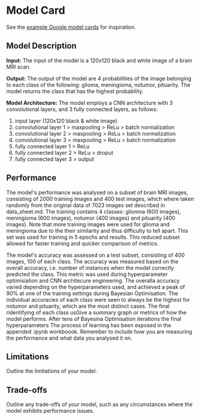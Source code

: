 # Model Card

See the [example Google model cards](https://modelcards.withgoogle.com/model-reports) for inspiration. 

## Model Description

**Input:** The input of the model is a 120x120 black and white image of a brain MRI scan.

**Output:** The output of the model are 4 probabilities of the image belonging to each class of the following: glioma, meningioma, notumor, pituarity. The model returns the class that has the highest probability.

**Model Architecture:** The model employs a CNN architecture with 3 convolutional layers, and 3 fully connected layers, as follows:
1) input layer (120x120 black & white image)
2) convolutional layer 1 > maxpooling > ReLu > batch normalization
3) convolutional layer 2 > maxpooling > ReLu > batch normalization
4) convolutional layer 3 > maxpooling > ReLu > batch normalization
5) fully connected layer 1 > ReLu
6) fully connected layer 2 > ReLu > droput
7) fully connected layer 3 > output



## Performance

The model's performance was analysed on a subset of brain MRI images, consisting of 2000 training images and 400 test images, which where taken randomly from the original data of 7023 images set described in data_sheet.md. The training contains 4 classes: gliomna (600 images), meningioma (600 images), notumor (400 images) and pituarity (400 images). Note that more training images were used for glioma and meningioma due to the their similarity and thus difficulty to tell apart. This set was used for training in 5 epochs and results. This reduced subset allowed for faster training and quicker comparison of metrics.

The model's accuracy was assessed on a test subset, consisting of 400 images, 100 of each class. The accuracy was measured based on the overall accuracy, i.e. number of instances when the model correctly predicted the class. This metric was used during hyperparameter optimisiation and CNN architecure engineering. The overalla accuracy varied depending on the hyperparameters used, and achieved a peak of 90% at one of the training settings during Bayesian Optimisation. The individual accuracies of each class were seen to always be the highest for notumor and pituarity, which are the most distinct cases. The final ridentifying of each class usGive a summary graph or metrics of how the model performs. After tens of Bayesina Optimisation iterations the final hyperparameters
The process of learning has been exposed in the appended .ipynb workboook. Remember to include how you are measuring the performance and what data you analysed it on. 

## Limitations

Outline the limitations of your model.

## Trade-offs

Outline any trade-offs of your model, such as any circumstances where the model exhibits performance issues. 
